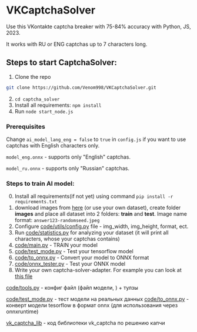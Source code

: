# VKCaptchaSolver
Use this VKontakte captcha breaker with 75-84% accuracy with Python, JS, 2023.

It works with RU or ENG captchas up to 7 characters long.

## Steps to start CaptchaSolver:
1) Clone the repo

```sh
git clone https://github.com/Venom998/VKCaptchaSolver.git
```
2) `cd captcha_solver`
3) Install all requirements: `npm install`
4) Run `node start_node.js`

### Prerequisites

Change `ai_model_lang_eng = false` to `true` in `config.js` if you want to use captchas with English characters only.

`model_eng.onnx` - supports only "English" captchas.

`model_ru.onnx` - supports only "Russian" captchas.


### Steps to train AI model:

0) Install all requirements(if not yet) using command `pip install -r requirements.txt`
1) download images from [here](https://mega.nz/folder/H4kHDA6b#s2ZHPAnKcfwdgnhSByRGow) (or use your own dataset), create folder **images** and place all dataset into 2 folders: **train** and **test**. Image name format: `answer123-randomseed.jpeg`
2) Configure [code/utils/config.py](code/utils/config.py) file - img_width, img_height, format, ect.
3) Run [code/statistics.py](code/statictics.py) for analyzing your dataset (it will print all characters, whose your captchas contains)
4) [code/main.py](code/main.py) - TRAIN your model
5) [code/test_mode.py](code/test_model.py) - Test your tensorflow model
6) [code/to_onnx.py](code/to_onnx.py) - Convert your model to ONNX format
7) [code/onnx_tester.py](code/onnx_tester.py) - Test your ONNX model
8) Write your own captcha-solver-adapter. For example you can look at [this file](vk_captcha_lib/vk_captcha/solver.py)

[code/tools.py](code/tools.py) - конфиг файл (файл модели, ) + тулзы

[code/test_mode.py](code/test_model.py) - тест модели на реальных данных
[code/to_onnx.py](code/to_onnx.py) - конверт модели tesorflow в формат onnx (для использования через onnxruntime)

[vk_captcha_lib](vk_captcha_lib) - код библиотеки vk_captcha по решению капчи
